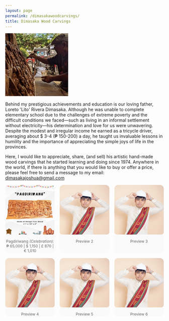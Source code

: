 ```yaml
---
layout: page
permalink: /dimasakawoodcarvings/
title: Dimasaka Wood Carvings
---
```


<div class="home">

<dl id="" class="wp-caption alignright" style="max-width: 200px">
    <dt><a href="/images/papa.jpg"><img class="" src="/images/papa.jpg"/></a></dt>
</dl>

<p>Behind my prestigious achievements and education is our loving father, Loreto 'Lito' Rivera Dimasaka. Although he was unable to complete elementary school due to the challenges of extreme poverty and the difficult conditions we faced—such as living in an informal settlement without electricity—his determination and love for us were unwavering. Despite the modest and irregular income he earned as a tricycle driver, averaging about $ 3-4 (₱ 150-200) a day, he taught us invaluable lessons in humility and the importance of appreciating the simple joys of life in the provinces.</p>

<p>Here, I would like to appreciate, share, (and sell) his artistic hand-made wood carvings that he started learning and doing since 1974. Anywhere in the world, if there is anything that you would like to buy or offer a price, please feel free to send a message to my email: <a href="mailto:dimasakajoshua@gmail.com">dimasakajoshua@gmail.com</a></p>

<style>
  .gallery-grid {
    display: grid;
    grid-template-columns: repeat(3, 1fr); /* 3 columns on desktop */
    gap: 16px;
    margin-bottom: 2rem;
  }

  .carousel-item {
    background: #fafafa;
    border-radius: 12px;
    overflow: hidden;
    position: relative;
  }

  /* Make the image container scrollable horizontally */
  .carousel-strip {
    display: flex;
    gap: 8px;
    overflow-x: auto;
    padding-bottom: 10px;
  }

  /* Ensure images fill the grid item, keeping them square */
  .carousel-strip img {
    width: 100%;  /* Make image width 100% of its container */
    height: 100%; /* Make image height 100% of its container */
    object-fit: cover; /* Cover the space while maintaining aspect ratio */
    border-radius: 8px;
    flex-shrink: 0;
  }

  /* Hide the scrollbar in a cleaner way */
  .carousel-strip::-webkit-scrollbar {
    height: 6px;
  }

  .carousel-strip::-webkit-scrollbar-thumb {
    background-color: #ccc;
    border-radius: 3px;
  }

  /* Caption styles */
  figcaption {
    font-size: 0.75rem;
    text-align: center;
    color: #666;
    margin-top: 4px;
  }

  /* Responsive grid (for smaller screens) */
  @media (max-width: 768px) {
    .gallery-grid {
      grid-template-columns: repeat(2, 1fr); /* 2 columns for medium screens */
    }
    .carousel-strip img {
      height: 100%; /* Image will fill container */
      width: 100%;
    }
  }

  @media (max-width: 480px) {
    .gallery-grid {
      grid-template-columns: 1fr; /* 1 column for small screens */
    }
    .carousel-strip img {
      height: 100%; /* Image will fill container */
      width: 100%;
    }
  }
</style>

<!-- <h2>Instagram-like Collage</h2> -->

<div class="gallery-grid">
  <!-- 1 -->
  <div class="carousel-item">
    <div class="carousel-strip">
      <img src="images/dimasakawoodcarvings/pagdiriwang/1.png" alt="1a">
      <img src="images/dimasakawoodcarvings/pagdiriwang/2.png" alt="1b">
      <img src="images/dimasakawoodcarvings/pagdiriwang/3.png" alt="1c">
      <img src="images/dimasakawoodcarvings/pagdiriwang/4.jpg" alt="1d">
      <img src="images/dimasakawoodcarvings/pagdiriwang/5.jpg" alt="1e">
      <img src="images/dimasakawoodcarvings/pagdiriwang/6.jpg" alt="1f">
    </div>
    <figcaption>Pagdiriwang <i>(Celebration)</i>: ₱ 65,000 | $ 1,150 | £ 870 | € 1,010</figcaption>
  </div>

  <!-- 2 -->
  <div class="carousel-item">
    <div class="carousel-strip">
      <img src="/images/profile.jpg" alt="2a">
      <img src="/images/profile.jpg" alt="2b">
      <img src="/images/profile.jpg" alt="2c">
      <img src="/images/profile.jpg" alt="2d">
    </div>
    <figcaption>Preview 2</figcaption>
  </div>

  <!-- 3 -->
  <div class="carousel-item">
    <div class="carousel-strip">
      <img src="/images/profile.jpg" alt="3a">
      <img src="/images/profile.jpg" alt="3b">
      <img src="/images/profile.jpg" alt="3c">
      <img src="/images/profile.jpg" alt="3d">
    </div>
    <figcaption>Preview 3</figcaption>
  </div>

  <!-- 4 -->
  <div class="carousel-item">
    <div class="carousel-strip">
      <img src="/images/profile.jpg" alt="4a">
      <img src="/images/profile.jpg" alt="4b">
      <img src="/images/profile.jpg" alt="4c">
      <img src="/images/profile.jpg" alt="4d">
    </div>
    <figcaption>Preview 4</figcaption>
  </div>

  <!-- 5 -->
  <div class="carousel-item">
    <div class="carousel-strip">
      <img src="/images/profile.jpg" alt="5a">
      <img src="/images/profile.jpg" alt="5b">
      <img src="/images/profile.jpg" alt="5c">
      <img src="/images/profile.jpg" alt="5d">
    </div>
    <figcaption>Preview 5</figcaption>
  </div>

  <!-- 6 -->
  <div class="carousel-item">
    <div class="carousel-strip">
      <img src="/images/profile.jpg" alt="6a">
      <img src="/images/profile.jpg" alt="6b">
      <img src="/images/profile.jpg" alt="6c">
      <img src="/images/profile.jpg" alt="6d">
    </div>
    <figcaption>Preview 6</figcaption>
  </div>
</div>
